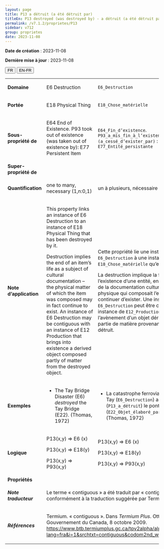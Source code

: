 ```yaml
---
layout: page
title: P13 a détruit (a été détruit par)
titleEn: P13 destroyed (was destroyed by) - a détruit (a été détruit par)
permalink: /v7.1.2/proprietes/P13
sidebar: v712
group: proprietes
date: 2023-11-08
---
```


**Date de création** : 2023-11-08

**Dernière mise à jour** : 2023-11-08

<div class="lang-buttons">
 <button id="fr" class="activate">FR</button>
 <button id="en-fr">EN-FR</button>
</div>

<table>
<tbody>
<tr>
<td><strong>Domaine</strong></td>
<td class="en">
<p>E6 Destruction</p>
</td>
<td>
<p><code class="language-plaintext highlighter-rouge">E6_Destruction</code></p>
</td>
</tr>
<tr>
<td><strong>Portée</strong></td>
<td class="en">
<p>E18 Physical Thing</p>
</td>
<td>
<p><code class="language-plaintext highlighter-rouge">E18_Chose_matérielle</code> </p>
</td>
</tr>
<tr>
<td><strong>Sous-propriété de</strong></td>
<td class="en">
<p>E64 End of Existence. P93 took out of existence (was taken out of existence by): E77 Persistent Item</p>
</td>
<td>
<p><code class="language-plaintext highlighter-rouge">E64_Fin_d’existence</code>. <code class="language-plaintext highlighter-rouge">P93_a_mis_fin_à_l’existence_de (a_cessé_d’exister_par)</code> : <code class="language-plaintext highlighter-rouge">E77_Entité_persistante</code> </p>
</td>
</tr>
<tr>
<td><strong>Super-propriété de</strong></td>
<td class="en">
</td>
<td>
</td>
</tr>
<tr>
<td><strong>Quantification</strong></td>
<td class="en">
<p>one to many, necessary (1,n:0,1)</p>
</td>
<td>
<p>un à plusieurs, nécessaire (1,n:0,1)</p>
</td>
</tr>
<tr>
<td><strong>Note d’application</strong></td>
<td class="en">
<p>This property links an instance of E6 Destruction to an instance of E18 Physical Thing that has been destroyed by it.</p>
<p>Destruction implies the end of an item’s life as a subject of cultural documentation – the physical matter of which the item was composed may in fact continue to exist. An instance of E6 Destruction may be contiguous with an instance of E12 Production that brings into existence a derived object composed partly of matter from the destroyed object.</p>
</td>
<td>
<p>Cette propriété lie une instance de <code class="language-plaintext highlighter-rouge">E6_Destruction</code> à une instance de <code class="language-plaintext highlighter-rouge">E18_Chose_matérielle</code> qu’elle a détruite.</p>
<p>La destruction implique la fin de l’existence d’une entité, en tant que sujet de la documentation culturelle - la matière physique qui composait l’entité peut en fait continuer d’exister. Une instance de <code class="language-plaintext highlighter-rouge">E6_Destruction</code> peut être contiguë à une instance de <code class="language-plaintext highlighter-rouge">E12_Production</code> qui permet l’avènement d’un objet dérivé composé en partie de matière provenant de l’objet détruit. </p>
</td>
</tr>
<tr>
<td><strong>Exemples</strong></td>
<td class="en">
<ul>
<li><p>The Tay Bridge Disaster (E6) <em>destroyed</em> the Tay Bridge (E22). (Thomas, 1972)</p>
</li>
</ul>
</td>
<td>
<ul>
<li><p>La catastrophe ferroviaire du pont du Tay (<code class="language-plaintext highlighter-rouge">E6_Destruction</code>) a détruit (<code class="language-plaintext highlighter-rouge">P13_a_détruit</code>) le pont du Tay (<code class="language-plaintext highlighter-rouge">E22_Objet_élaboré_par_l’humain</code>) (Thomas, 1972) </p>
</li>
</ul>
</td>
</tr>
<tr>
<td><strong>Logique</strong></td>
<td class="en">
<p>P13(x,y) ⇒ E6 (x)</p>
<p>P13(x,y) ⇒ E18(y)</p>
<p>P13(x,y) ⇒ P93(x,y)</p>
</td>
<td>
<p>P13(x,y) ⇒ E6 (x)</p>
<p>P13(x,y) ⇒ E18(y)</p>
<p>P13(x,y) ⇒ P93(x,y)</p>
</td>
</tr>
<tr>
<td><strong>Propriétés</strong></td>
<td class="en">
</td>
<td>
</td>
</tr>
<tr>
<td><strong><em>Note traducteur</em></strong></td>
<td colspan="2">
<p>Le terme « contiguous » a été traduit par « contigu(ë) », conformément à la traduction suggérée par Termium Plus. </p>
</td>
</tr>
<tr>
<td><strong><em>Références</em></strong></td>
<td colspan="2">
<p>Termium. « contiguous ». Dans <em>Termium Plus</em>. Ottawa, CA-ON: Gouvernement du Canada, 8 octobre 2009.<a href="https://www.btb.termiumplus.gc.ca/tpv2alpha/alpha-fra.html?lang=fra&i=1&srchtxt=contiguous&codom2nd_wet=1#resultrecs"><span class="underline"> </span></a><a href="https://www.btb.termiumplus.gc.ca/tpv2alpha/alpha-fra.html?lang=fra&i=1&srchtxt=contiguous&codom2nd_wet=1#resultrecs"><span class="underline">https://www.btb.termiumplus.gc.ca/tpv2alpha/alpha-fra.html?lang=fra&i=1&srchtxt=contiguous&codom2nd_wet=1#resultrecs</span></a>.</p>
</td>
</tr>
</tbody>
</table>

